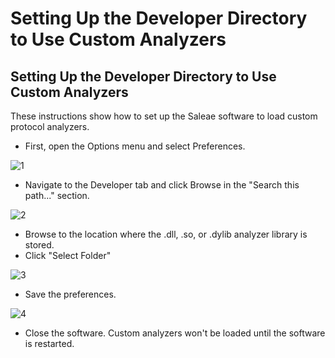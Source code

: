 # Setting Up the Developer Directory to Use Custom Analyzers

## Setting Up the Developer Directory to Use Custom Analyzers

These instructions show how to set up the Saleae software to load custom protocol analyzers.

* First, open the Options menu and select Preferences.

![1](https://trello-attachments.s3.amazonaws.com/56b9168f35c40cedbd1e38a7/838x457/617887de18a554e93249e8b8e2983105/1_-_preferences_from_menu.png)

* Navigate to the Developer tab and click Browse in the "Search this path..." section.

![2](https://trello-attachments.s3.amazonaws.com/56b9168f35c40cedbd1e38a7/460x542/241f7ca3e0169491683374cc47bf5243/2_-_browse_for_folder..png)

* Browse to the location where the .dll, .so, or .dylib analyzer library is stored. 
* Click "Select Folder"

![3](https://trello-attachments.s3.amazonaws.com/56b9168f35c40cedbd1e38a7/638x445/d24f746a296eea6019894d033f6bdefa/3_-_debug_folder.png)

* Save the preferences.

![4](https://trello-attachments.s3.amazonaws.com/56b9168f35c40cedbd1e38a7/460x542/57025defb24fb8ce45f41bb9bea7981c/4_-_save.png)

* Close the software. Custom analyzers won't be loaded until the software is restarted.


